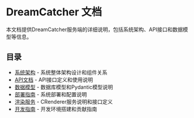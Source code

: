 # DreamCatcher 文档

本文档提供DreamCatcher服务端的详细说明，包括系统架构、API接口和数据模型等信息。

## 目录

- [系统架构](./architecture.md) - 系统整体架构设计和组件关系
- [API文档](./api.md) - API接口定义和使用说明
- [数据模型](./models.md) - 数据库模型和Pydantic模型说明
- [部署指南](./deployment.md) - 系统部署和配置说明
- [渲染服务](./renderer.md) - CRenderer服务说明和接口定义
- [开发指南](./development.md) - 开发环境搭建和贡献指南 